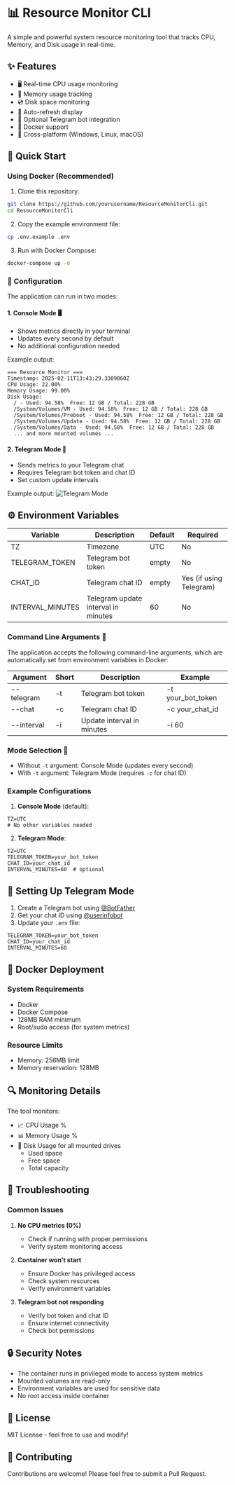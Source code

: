 # 📊 Resource Monitor CLI

A simple and powerful system resource monitoring tool that tracks CPU, Memory, and Disk usage in real-time.

## ✨ Features

- 🖥️ Real-time CPU usage monitoring
- 💾 Memory usage tracking
- 💿 Disk space monitoring
- 🔄 Auto-refresh display
- 📱 Optional Telegram bot integration
- 🐳 Docker support
- 🎯 Cross-platform (Windows, Linux, macOS)

## 🚀 Quick Start

### Using Docker (Recommended)

1. Clone this repository:
```bash
git clone https://github.com/yourusername/ResourceMonitorCli.git
cd ResourceMonitorCli
```

2. Copy the example environment file:
```bash
cp .env.example .env
```

3. Run with Docker Compose:
```bash
docker-compose up -d
```

### 🔧 Configuration

The application can run in two modes:

#### 1. Console Mode 🖥️
- Shows metrics directly in your terminal
- Updates every second by default
- No additional configuration needed

Example output:
```
=== Resource Monitor ===
Timestamp: 2025-02-11T13:43:29.3309060Z
CPU Usage: 22.00%
Memory Usage: 99.00%
Disk Usage:
  / - Used: 94.58%  Free: 12 GB / Total: 228 GB
  /System/Volumes/VM - Used: 94.58%  Free: 12 GB / Total: 228 GB
  /System/Volumes/Preboot - Used: 94.58%  Free: 12 GB / Total: 228 GB
  /System/Volumes/Update - Used: 94.58%  Free: 12 GB / Total: 228 GB
  /System/Volumes/Data - Used: 94.58%  Free: 12 GB / Total: 228 GB
  ... and more mounted volumes ...
```

#### 2. Telegram Mode 📱
- Sends metrics to your Telegram chat
- Requires Telegram bot token and chat ID
- Set custom update intervals

Example output:
<img src="telegram-mode.png" alt="Telegram Mode" style="max-width: 400px; height: auto;">

## ⚙️ Environment Variables

| Variable | Description | Default | Required |
|----------|-------------|---------|----------|
| TZ | Timezone | UTC | No |
| TELEGRAM_TOKEN | Telegram bot token | empty | No |
| CHAT_ID | Telegram chat ID | empty | Yes (if using Telegram) |
| INTERVAL_MINUTES | Telegram update interval in minutes | 60 | No |

### Command Line Arguments 🔧
The application accepts the following command-line arguments, which are automatically set from environment variables in Docker:

| Argument | Short | Description | Example |
|----------|-------|-------------|---------|
| --telegram | -t | Telegram bot token | -t your_bot_token |
| --chat | -c | Telegram chat ID | -c your_chat_id |
| --interval | -i | Update interval in minutes | -i 60 |

### Mode Selection 🔄
- Without `-t` argument: Console Mode (updates every second)
- With `-t` argument: Telegram Mode (requires `-c` for chat ID)

### Example Configurations

1. **Console Mode** (default):
```env
TZ=UTC
# No other variables needed
```

2. **Telegram Mode**:
```env
TZ=UTC
TELEGRAM_TOKEN=your_bot_token
CHAT_ID=your_chat_id
INTERVAL_MINUTES=60  # optional
```

## 📱 Setting Up Telegram Mode

1. Create a Telegram bot using [@BotFather](https://t.me/botfather)
2. Get your chat ID using [@userinfobot](https://t.me/userinfobot)
3. Update your `.env` file:
```env
TELEGRAM_TOKEN=your_bot_token
CHAT_ID=your_chat_id
INTERVAL_MINUTES=60
```

## 🐳 Docker Deployment

### System Requirements
- Docker
- Docker Compose
- 128MB RAM minimum
- Root/sudo access (for system metrics)

### Resource Limits
- Memory: 256MB limit
- Memory reservation: 128MB

## 🔍 Monitoring Details

The tool monitors:
- 📈 CPU Usage %
- 📊 Memory Usage %
- 💾 Disk Usage for all mounted drives
  - Used space
  - Free space
  - Total capacity

## 🛟 Troubleshooting

### Common Issues

1. **No CPU metrics (0%)**
   - Check if running with proper permissions
   - Verify system monitoring access

2. **Container won't start**
   - Ensure Docker has privileged access
   - Check system resources
   - Verify environment variables

3. **Telegram bot not responding**
   - Verify bot token and chat ID
   - Ensure internet connectivity
   - Check bot permissions

## 🔒 Security Notes

- The container runs in privileged mode to access system metrics
- Mounted volumes are read-only
- Environment variables are used for sensitive data
- No root access inside container

## 📝 License

MIT License - feel free to use and modify!

## 🤝 Contributing

Contributions are welcome! Please feel free to submit a Pull Request.
